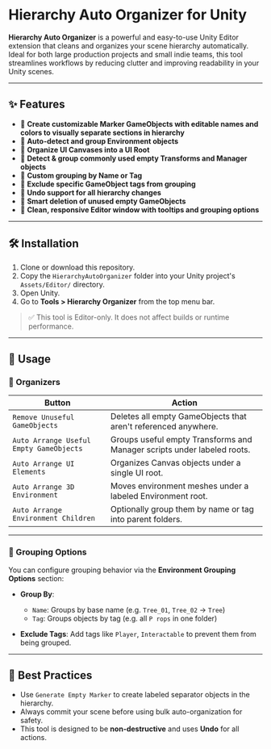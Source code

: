 #  Hierarchy Auto Organizer for Unity

**Hierarchy Auto Organizer** is a powerful and easy-to-use Unity Editor extension that cleans and organizes your scene hierarchy automatically. Ideal for both large production projects and small indie teams, this tool streamlines workflows by reducing clutter and improving readability in your Unity scenes.

---

## ✨ Features

- 🔹 **Create customizable Marker GameObjects with editable names and colors to visually separate sections in hierarchy**
- 🔹 **Auto-detect and group Environment objects**
- 🔹 **Organize UI Canvases into a UI Root**
- 🔹 **Detect & group commonly used empty Transforms and Manager objects**
- 🔹 **Custom grouping by Name or Tag**
- 🔹 **Exclude specific GameObject tags from grouping**
- 🔹 **Undo support for all hierarchy changes**
- 🔹 **Smart deletion of unused empty GameObjects**
- 🔹 **Clean, responsive Editor window with tooltips and grouping options**

---

## 🛠 Installation

1. Clone or download this repository.
2. Copy the `HierarchyAutoOrganizer` folder into your Unity project's `Assets/Editor/` directory.
3. Open Unity.
4. Go to **Tools > Hierarchy Organizer** from the top menu bar.

> ✅ This tool is Editor-only. It does not affect builds or runtime performance.

---

## 🚀 Usage

### 🧱 Organizers

| Button | Action |
|--------|--------|
| `Remove Unuseful GameObjects` | Deletes all empty GameObjects that aren't referenced anywhere. |
| `Auto Arrange Useful Empty GameObjects` | Groups useful empty Transforms and Manager scripts under labeled roots. |
| `Auto Arrange UI Elements` | Organizes Canvas objects under a single UI root. |
| `Auto Arrange 3D Environment` | Moves environment meshes under a labeled Environment root. |
| `Auto Arrange Environment Children` | Optionally group them by name or tag into parent folders. |

---

### 🧩 Grouping Options

You can configure grouping behavior via the **Environment Grouping Options** section:

- **Group By**:  
  - `Name`: Groups by base name (e.g. `Tree_01`, `Tree_02` → `Tree`)
  - `Tag`: Groups objects by tag (e.g. all `P rops` in one folder)

- **Exclude Tags**: Add tags like `Player`, `Interactable` to prevent them from being grouped.

---

## 🧠 Best Practices

- Use `Generate Empty Marker` to create labeled separator objects in the hierarchy.
- Always commit your scene before using bulk auto-organization for safety.
- This tool is designed to be **non-destructive** and uses **Undo** for all actions.
